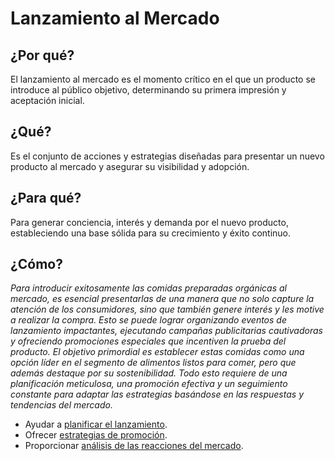 # Lanzamiento al Mercado

## ¿Por qué?

El lanzamiento al mercado es el momento crítico en el que un producto se introduce al público objetivo, determinando su primera impresión y aceptación inicial.

## ¿Qué?

Es el conjunto de acciones y estrategias diseñadas para presentar un nuevo producto al mercado y asegurar su visibilidad y adopción.

## ¿Para qué?

Para generar conciencia, interés y demanda por el nuevo producto, estableciendo una base sólida para su crecimiento y éxito continuo.

## ¿Cómo?

*Para introducir exitosamente las comidas preparadas orgánicas al mercado, es esencial presentarlas de una manera que no solo capture la atención de los consumidores, sino que también genere interés y les motive a realizar la compra. Esto se puede lograr organizando eventos de lanzamiento impactantes, ejecutando campañas publicitarias cautivadoras y ofreciendo promociones especiales que incentiven la prueba del producto. El objetivo primordial es establecer estas comidas como una opción líder en el segmento de alimentos listos para comer, pero que además destaque por su sostenibilidad. Todo esto requiere de una planificación meticulosa, una promoción efectiva y un seguimiento constante para adaptar las estrategias basándose en las respuestas y tendencias del mercado.*

- Ayudar a [planificar el lanzamiento](planificarLanzamiento.md).
- Ofrecer [estrategias de promoción](estrategiasPromocion.md).
- Proporcionar [análisis de las reacciones del mercado](analizarReacciones.md).
